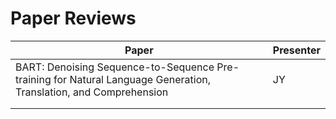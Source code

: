 # Paper Reviews

| Paper | Presenter |
|---|---|
|  BART: Denoising Sequence-to-Sequence Pre-training for Natural Language Generation, Translation, and Comprehension | JY |
|   |   |
|   |   |